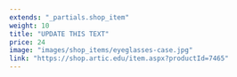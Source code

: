 ```yaml
---
extends: "_partials.shop_item"
weight: 10
title: "UPDATE THIS TEXT"
price: 24
image: "images/shop_items/eyeglasses-case.jpg"
link: "https://shop.artic.edu/item.aspx?productId=7465"
---
```

